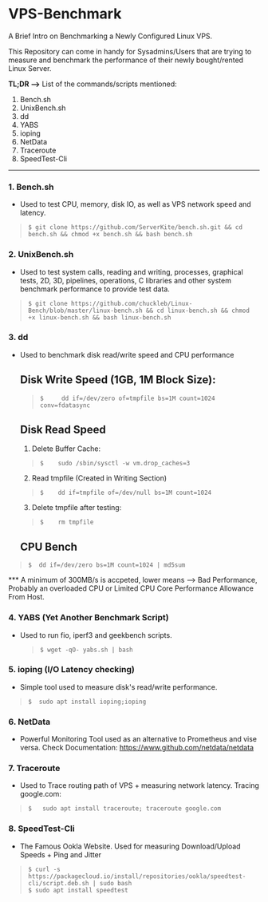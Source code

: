 # VPS-Benchmark
A Brief Intro on Benchmarking a Newly Configured Linux VPS.

This Repository can come in handy for Sysadmins/Users that are trying to measure and benchmark the performance of their newly bought/rented Linux Server.

**TL;DR -->**
List of the commands/scripts mentioned:
 1. Bench.sh
 2. UnixBench.sh
 3. dd
 4. YABS
 5. ioping
 6. NetData
 7. Traceroute
 8. SpeedTest-Cli

----
### **1. Bench.sh**
   - Used to test CPU, memory, disk IO, as well as VPS network speed and latency.
>     $ git clone https://github.com/ServerKite/bench.sh.git && cd bench.sh && chmod +x bench.sh && bash bench.sh
     
     

### **2. UnixBench.sh**
   - Used to test system calls, reading and writing, processes, graphical tests, 2D, 3D, pipelines, operations, C libraries and other system benchmark performance to provide test data.
>     $ git clone https://github.com/chuckleb/Linux-Bench/blob/master/linux-bench.sh && cd linux-bench.sh && chmod +x linux-bench.sh && bash linux-bench.sh

     

### **3. dd**
   - Used to benchmark disk read/write speed and CPU performance
     ## Disk Write Speed (1GB, 1M Block Size):
     >     $     dd if=/dev/zero of=tmpfile bs=1M count=1024 conv=fdatasync

     ## Disk Read Speed
     1. Delete Buffer Cache:
     >     $    sudo /sbin/sysctl -w vm.drop_caches=3
     2. Read tmpfile (Created in Writing Section)
     >     $    dd if=tmpfile of=/dev/null bs=1M count=1024
     3. Delete tmpfile after testing:
     >     $    rm tmpfile
 
     ## CPU Bench
   >     $  dd if=/dev/zero bs=1M count=1024 | md5sum
   *** A minimum of 300MB/s is accpeted, lower means --> Bad Performance, Probably an overloaded CPU or Limited CPU Core Performance Allowance From Host.
   


### **4. YABS (Yet Another Benchmark Script)**
   - Used to run fio, iperf3 and geekbench scripts.
     >     $ wget -qO- yabs.sh | bash


### **5. ioping (I/O Latency checking)**
   - Simple tool used to measure disk's read/write performance.
   >     $  sudo apt install ioping;ioping


### **6. NetData**
   - Powerful Monitoring Tool used as an alternative to Prometheus and vise versa.
     Check Documentation: https://www.github.com/netdata/netdata


### **7. Traceroute**
   - Used to Trace routing path of VPS + measuring network latency.
     Tracing google.com:
   >     $   sudo apt install traceroute; traceroute google.com


### **8. SpeedTest-Cli**
   - The Famous Ookla Website. Used for measuring Download/Upload Speeds + Ping and Jitter
   >     $ curl -s https://packagecloud.io/install/repositories/ookla/speedtest-cli/script.deb.sh | sudo bash
   >     $ sudo apt install speedtest
